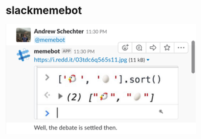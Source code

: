 # slackmemebot

![Screenshot](https://github.com/andrewschechter/slackmemebot/blob/master/readmepicturememebot.png)
